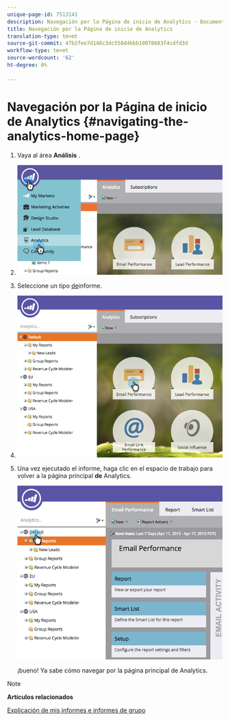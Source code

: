```yaml
---
unique-page-id: 7513141
description: Navegación por la Página de inicio de Analytics - Documentos de marketing - Documentación del producto
title: Navegación por la Página de inicio de Analytics
translation-type: tm+mt
source-git-commit: 47b2fee7d146c3dc558d4bbb10070683f4cdfd3d
workflow-type: tm+mt
source-wordcount: '62'
ht-degree: 0%

---
```



# Navegación por la Página de inicio de Analytics {#navigating-the-analytics-home-page}

1. Vaya al área **Análisis** .
1. ![](assets/image2015-4-27-8-3a38-3a10.png)

1. Seleccione un tipo [de](../../../../product-docs/reporting/basic-reporting/report-types/report-type-overview.md)informe.
1. ![](assets/image2015-4-27-8-3a38-3a22.png)

1. Una vez ejecutado el informe, haga clic en el espacio de trabajo para volver a la página principal **de** Analytics.

   ![](assets/image2015-4-27-8-3a38-3a34.png)

   ¡bueno! Ya sabe cómo navegar por la página principal de Analytics.

>[!NOTE]
>
>**Artículos relacionados**
>
>[Explicación de mis informes e informes de grupo](understanding-my-reports-and-group-reports.md)

